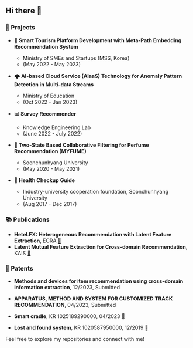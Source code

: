 ## Hi there 👋

<!--
**hoon0303/hoon0303** is a ✨ _special_ ✨ repository because its `README.md` (this file) appears on your GitHub profile.

Here are some ideas to get you started:

- 🔭 I’m currently working on ...
- 🌱 I’m currently learning ...
- 👯 I’m looking to collaborate on ...
- 🤔 I’m looking for help with ...
- 💬 Ask me about ...
- 📫 How to reach me: ...
- 😄 Pronouns: ...
- ⚡ Fun fact: ...
-->
### 💼 Projects
- **🚀 Smart Tourism Platform Development with Meta-Path Embedding Recommendation System**
  - Ministry of SMEs and Startups (MSS, Korea)
  - (May 2022 - May 2023)

- **🌩️ AI-based Cloud Service (AlaaS) Technology for Anomaly Pattern Detection in Multi-data Streams**
  - Ministry of Education
  - (Oct 2022 - Jan 2023)

- **📊 Survey Recommender**
  - Knowledge Engineering Lab
  - (June 2022 - July 2022)

- **🌸 Two-State Based Collaborative Filtering for Perfume Recommendation (MYFUME)**
  - Soonchunhyang University
  - (May 2020 - May 2021)

- **🏥 Health Checkup Guide**
  - Industry-university cooperation foundation, Soonchunhyang University
  - (Aug 2017 - Dec 2017)

### 📚 Publications
- **HeteLFX: Heterogeneous Recommendation with Latent Feature Extraction**, ECRA [🔗](https://doi.org/10.1016/j.elerap.2024.101419)
- **Latent Mutual Feature Extraction for Cross-domain Recommendation**, KAIS [🔗](https://doi.org/10.1007/s10115-024-02065-y)


### 📜 Patents
- **Methods and devices for item recommendation using cross-domain information extraction**, 12/2023, Submitted
- **APPARATUS, METHOD AND SYSTEM FOR CUSTOMIZED TRACK RECOMMENDATION**, 04/2023, Submitted

- **Smart cradle**, KR 1025189290000, 04/2023 [🔗](http://www.patentlink.com)
- **Lost and found system**, KR 1020587950000, 12/2019 [🔗](http://www.patentlink.com)


Feel free to explore my repositories and connect with me!

